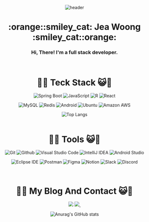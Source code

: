 <div align="center">

![header](https://capsule-render.vercel.app/api?type=Waving&text=JeaWoong&nbsp;Hwang!&fontSize=40&theme=gruvbox_light)
<h1> :orange::smiley_cat:  Jea Woong  :smiley_cat::orange: </h1>
<h3> Hi, There! I'm a full stack developer.</h3>
  <br/>

# :orange::smiley_cat:  Teck Stack  :smiley_cat::orange:<br/>
<p align="center">
  <img alt="Spring Boot" src="https://img.shields.io/badge/Spring Boot-6db33f?style=flat-square&logo=Spring Boot&logoColor=white">
  <img alt="JavaScript" src="https://img.shields.io/badge/JavaScript-F7DF1E?style=flat-square&logo=JavaScript&logoColor=white">
  <img alt="R" src="https://img.shields.io/badge/R-276DC3?style=flat-square&logo=R&logoColor=white">
  <img alt="React" src="https://img.shields.io/badge/React-61dafb?style=flat-square&logo=React&logoColor=white">
</p>
<p align="center">
  <img alt="MySQL" src="https://img.shields.io/badge/MySQL-4479A1?style=flat-square&logo=MySQL&logoColor=white">
  <img alt="Redis" src="https://img.shields.io/badge/Redis-dc382d?style=flat-square&logo=Redis&logoColor=white">
  <img alt="Android" src="https://img.shields.io/badge/Android-3ddc84?style=flat-square&logo=Android&logoColor=white">
  <img alt="Ubuntu" src="https://img.shields.io/badge/Ubuntu-e95420?style=flat-square&logo=Ubuntu&logoColor=white">
  <img alt="Amazon AWS" src="https://img.shields.io/badge/Amazon AWS-232F3E?style=flat-square&logo=Amazon AWS&logoColor=white">
</p>

![Top Langs](https://github-readme-stats.vercel.app/api/top-langs/?username=wodnd0131&layout=compact)
<br/>
<br/>

# :orange::smiley_cat: Tools :smiley_cat::orange:
<p align="center">
  <img alt="Git" src="https://img.shields.io/badge/Git-f05032?style=flat-square&logo=Git&logoColor=white">
  <img alt="Github" src="https://img.shields.io/badge/Github-181717?style=flat-square&logo=Github&logoColor=white">
  <img alt="Visual Studio Code" src="https://img.shields.io/badge/Visual Studio Code-007acc?style=flat-square&logo=Visual Studio Code&logoColor=white">
  <img alt="IntelliJ IDEA" src="https://img.shields.io/badge/IntelliJ IDEA-000000?style=flat-square&logo=IntelliJ IDEA&logoColor=white">
  <img alt="Android Studio" src="https://img.shields.io/badge/Android Studio-3ddc84?style=flat-square&logo=Android Studio&logoColor=white">
</p>
<p align="center">
  <img alt="Eclipse IDE" src="https://img.shields.io/badge/Eclipse IDE-2c2255?style=flat-square&logo=Eclipse IDE&logoColor=white">
  <img alt="Postman" src="https://img.shields.io/badge/Postman-ff6c37?style=flat-square&logo=Postman&logoColor=white">
  <img alt="Figma" src="https://img.shields.io/badge/Figma-F24E1E?style=flat-square&logo=Figma&logoColor=white">
  <img alt="Notion" src="https://img.shields.io/badge/Notion-ffffff?style=flat-square&logo=Notion&logoColor=black">
  <img alt="Slack" src="https://img.shields.io/badge/Slack-4a15ab?style=flat-square&logo=Slack&logoColor=white">
  <img alt="Discord" src="https://img.shields.io/badge/Discord-000000?style=flat-square&logo=Discord&logoColor=white">
</p>
<br/>


# :orange::smiley_cat: My Blog And Contact  :smiley_cat::orange:<br/>
<a href="https://www.notion.so/PARA-213cc4c52e824e5d8f3db323cb45162c?pvs=4" target="_blank">
<img src="https://img.shields.io/badge/notion-000000?style=for-the-badge&logo=notion&logoColor=FFFFFF"/></a>
  <a href="mailto:wodnd0131@gmail.com">
    <img
      src="https://img.shields.io/badge/wodnd0131@gmail.com-D14836?style=for-the-badge&logo=gmail&logoColor=white"/>&nbsp
  </a>

<br/>

![Anurag's GitHub stats](https://github-readme-stats.vercel.app/api?username=wodnd0131&show_icons=true&theme=merko)

<br/>
</div>  
